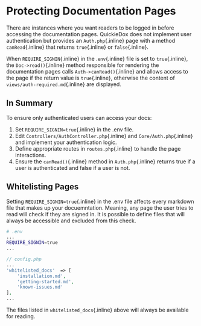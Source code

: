 # Protecting Documentation Pages

There are instances where you want readers to be logged in before accessing the documentation pages. QuickieDox does not implement user authentication but provides an `Auth.php`{.inline} page with a method `canRead`{.inline} that returns `true`{.inline} or `false`{.inline}. 

When `REQUIRE_SIGNIN`{.inline} in the .`env`{.inline} file is set to `true`{.inline}, the `Doc->read()`{.inline} method responsible for rendering the documentation pages calls `Auth->canRead()`{.inline} and allows access to the page if the return value is `true`{.inline}, otherwise the content of `views/auth-required.md`{.inline} are displayed. 

## In Summary

To ensure only authenticated users can access your docs:
1. Set `REQUIRE_SIGNIN=true`{.inline} in the .env file. 
2. Edit `Controllers/AuthController.php`{.inline} and `Core/Auth.php`{.inline} and implement your authentication logic. 
3. Define appropriate routes in `routes.php`{.inline} to handle the page interactions. 
4. Ensure the `canRead()`{.inline} method in `Auth.php`{.inline} returns true if a user is authenticated and false if a user is not. 


## Whitelisting Pages

Setting `REQUIRE_SIGNIN=true`{.inline} in the .env file affects every markdown file that makes up your docuemntation. Meaning, any page the user tries to read will check if they are signed in. It is possible to define files that will always be accessible and excluded from this check.  

```bash
# .env
...
REQUIRE_SIGNIN=true
...
```

```php
// config.php
...
'whitelisted_docs'  => [
	'installation.md',
	'getting-started.md',
	'known-issues.md'
],
...

```

The files listed in `whitelisted_docs`{.inline} above will always be available for reading.